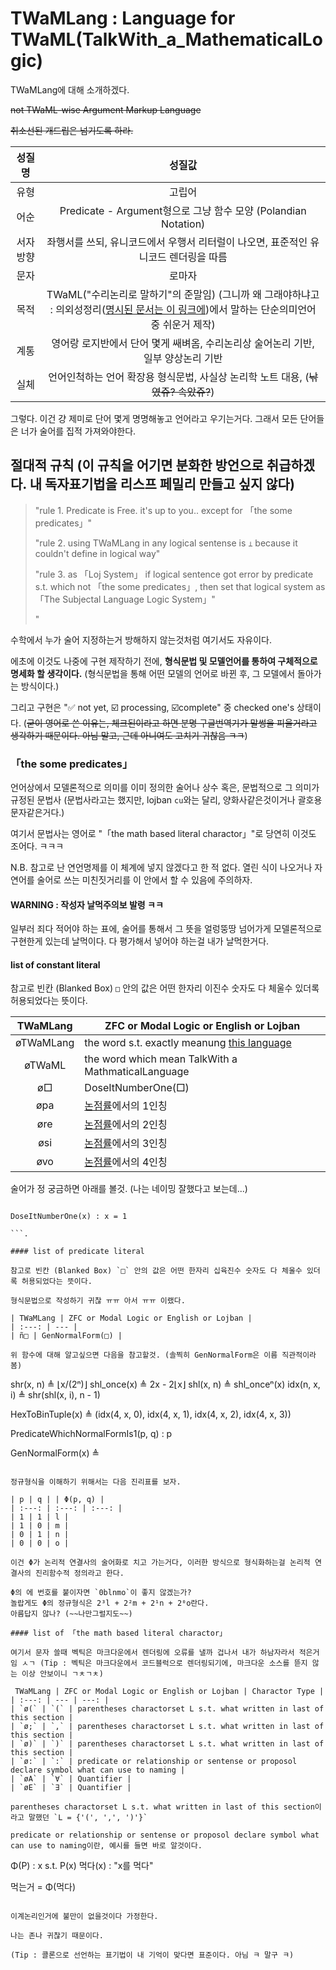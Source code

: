 # TWaMLang : Language for TWaML(TalkWith_a_MathematicalLogic)

TWaMLang에 대해 소개하겠다.

~~not TWaML-wise Argument Markup Language~~

~~취소선된 개드립은 넘기도록 하라.~~

| 성질명 | 성질값 |
| :---: | :---: |
| 유형 | 고립어 |
| 어순 | Predicate - Argument형으로 그냥 함수 모양 (Polandian Notation) |
| 서자방향 | 좌행서를 쓰되, 유니코드에서 우행서 리터럴이 나오면, 표준적인 유니코드 렌더링을 따름 |
| 문자 | 로마자 |
| 목적 | TWaML("수리논리로 말하기"의 준말임) (그니까 왜 그래야하냐고 : 의외성정리([명시된 문서는 이 링크에](https://faraway6834.github.io/unbeauty/privateNote/Alkali/Forbidden/Personal/Abstract))에서 말하는 단순의미언어중 쉬운거 제작) |
| 계통 | 영어랑 로지반에서 단어 몇게 쌔벼옴, 수리논리상 술어논리 기반, 일부 양상논리 기반 |
| 실체 | 언어인척하는 언어 확장용 형식문법, 사실상 논리학 노트 대용, (~~낚였쥬? 속았쥬?~~) |

그렇다. 이건 걍 제미로 단어 몇게 명명해놓고 언어라고 우기는거다.
그래서 모든 단어들은 너가 술어를 집적 가져와야한다.

## 절대적 규칙 (이 규칙을 어기면 분화한 방언으로 취급하겠다. 내 독자표기법을 리스프 페밀리 만들고 싶지 않다)

>
> "rule 1. Predicate is Free. it's up to you.. except for 「the some predicates」"
>
> "rule 2. using TWaMLang in any logical sentense is `⊥` because it couldn't define in logical way"
> 
> "rule 3. as 「Loj System」 if logical sentence got error by predicate s.t. which not 「the some predicates」, then set that logical system as 「The Subjectal Language Logic System」"
> 
> "

수학에서 누가 술어 지정하는거 방해하지 않는것처럼 여기서도 자유이다.

에초에 이것도 나중에 구현 제작하기 전에, **형식문법 및 모델언어를 통하여 구체적으로 명세화 할 생각이다.** (형식문법을 통해 어떤 모델의 언어로 바뀐 후, 그 모델에서 돌아가는 방식이다.)

그리고 구현은 "✅️ not yet, ☑️ processing, ☑️complete" 중 checked one's 상태이다. (~~굳이 영어로 쓴 이유는, 체크된이라고 하면 분명 구글번역기가 말썽을 피울거라고 생각하기 때문이다. 아님 말고, 근데 아니여도 고치기 귀찮음 ㅋㅋ~~)

### 「the some predicates」

언어상에서 모델론적으로 의미를 이미 정의한 술어나 상수 혹은, 문법적으로 그 의미가 규정된 문법사 (문법사라고는 했지만, lojban `cu`와는 달리, 양화사같은것이거나 괄호용 문자같은거다.)

여기서 문법사는 영어로 "「the math based literal charactor」"로 당연히 이것도 조어다. ㅋㅋㅋ

N.B. 참고로 난 연언명제를 이 체계에 넣지 않겠다고 한 적 없다. 열린 식이 나오거나 자연어를 술어로 쓰는 미친짓거리를 이 안에서 할 수 있음에 주의하자.

#### WARNING : 작성자 날먹주의보 발령 ㅋㅋ

일부러 죄다 적어야 하는 표에, 술어를 통해서 그 뜻을 얼렁뚱땅 넘어가게 모델론적으로 구현한게 있는데 날먹이다.
다 평가해서 넣어야 하는걸 내가 날먹한거다.

#### list of constant literal

참고로 빈칸 (Blanked Box) `□` 안의 값은 어떤 한자리 이진수 숫자도 다 체울수 있더록 허용되었다는 뜻이다.

| TWaMLang | ZFC or Modal Logic or English or Lojban |
| :---: | --- |
| øTWaMLang | the word s.t. exactly meanung [this language](https://faraway6834.github.io/unbeauty/privateNote/Alkali/Forbidden/Personal/TWaMLang) |
| øTWaML | the word which mean TalkWith a MathmaticalLanguage |
| ø□ | DoseItNumberOne(□) |
| øpa | [논점률](https://faraway6834.github.io/unbeauty/privateNote/Alkali/Forbidden/Personal/%EB%AA%BD%EC%83%81/%EC%96%B8%EC%96%B4%EC%97%90_%EB%8C%80%ED%95%9C_%EB%AA%BD%EC%83%81)에서의 1인칭 |
| øre | [논점률](https://faraway6834.github.io/unbeauty/privateNote/Alkali/Forbidden/Personal/%EB%AA%BD%EC%83%81/%EC%96%B8%EC%96%B4%EC%97%90_%EB%8C%80%ED%95%9C_%EB%AA%BD%EC%83%81)에서의 2인칭 |
| øsi | [논점률](https://faraway6834.github.io/unbeauty/privateNote/Alkali/Forbidden/Personal/%EB%AA%BD%EC%83%81/%EC%96%B8%EC%96%B4%EC%97%90_%EB%8C%80%ED%95%9C_%EB%AA%BD%EC%83%81)에서의 3인칭 |
| øvo | [논점률](https://faraway6834.github.io/unbeauty/privateNote/Alkali/Forbidden/Personal/%EB%AA%BD%EC%83%81/%EC%96%B8%EC%96%B4%EC%97%90_%EB%8C%80%ED%95%9C_%EB%AA%BD%EC%83%81)에서의 4인칭 |

술어가 정 궁금하면 아래를 볼것. (나는 네이밍 잘했다고 보는데...)
```

DoseItNumberOne(x) : x = 1

```.

#### list of predicate literal

참고로 빈칸 (Blanked Box) `□` 안의 값은 어떤 한자리 십육진수 숫자도 다 체울수 있더록 허용되었다는 뜻이다.

형식문법으로 작성하기 귀찮 ㅠㅠ 아서 ㅠㅠ 이랬다.

| TWaMLang | ZFC or Modal Logic or English or Lojban |
| :---: | --- |
| ñ□ | GenNormalForm(□) |

위 함수에 대해 알고싶으면 다음을 참고할것. (솔찍히 GenNormalForm은 이름 직관적이라 봄)
```

shr(x, n) ≜ ⌊x/(2ⁿ)⌋
shl_once(x) ≜ 2x - 2⌊x⌋
shl(x, n) ≜ shl_onceⁿ(x)
idx(n, x, i) ≜ shr(shl(x, i), n - 1)

HexToBinTuple(x) ≜ (idx(4, x, 0), idx(4, x, 1), idx(4, x, 2), idx(4, x, 3))

PredicateWhichNormalFormIs1(p, q) : p 

GenNormalForm(x) ≜ 

```

정규형식을 이해하기 위해서는 다음 진리표를 보자.

| p | q | | Φ(p, q) |
| :---: | :---: | :---: |
| 1 | 1 | l |
| 1 | 0 | m |
| 0 | 1 | n |
| 0 | 0 | o |

이건 Φ가 논리적 연결사의 술어화로 치고 가는거다, 이러한 방식으로 형식화하는걸 논리적 연결사의 진리함수적 정의라고 한다.

Φ의 에 번호를 붙이자면 `0blnmo`이 좋지 않겠는가?
놀랍게도 Φ의 정규형식은 2³l + 2²m + 2¹n + 2⁰o란다.
아름답지 않나? (~~나만그럴지도~~)

#### list of 「the math based literal charactor」

여기서 문자 쓸때 벡틱은 마크다운에서 렌더링에 오류를 낼까 겁나서 내가 하남자라서 적은거임 ㅅㄱ (Tip : 벡틱은 마크다운에서 코드블럭으로 렌더링되기에, 마크다운 소스를 뜯지 않는 이상 안보이니 ㄱㅊㄱㅊ)

 TWaMLang | ZFC or Modal Logic or English or Lojban | Charactor Type | 
| :---: | --- | ---: |
| `ø(` | `(` | parentheses charactorset L s.t. what written in last of this section |
| `ø;` | `,` | parentheses charactorset L s.t. what written in last of this section |
| `ø)` | `)` | parentheses charactorset L s.t. what written in last of this section |
| `ø:` | `:` | predicate or relationship or sentense or proposol declare symbol what can use to naming |
| `øA` | `∀` | Quantifier |
| `øE` | `∃` | Quantifier |

parentheses charactorset L s.t. what written in last of this section이라고 말했던 `L = {'(', ',', ')'}`

predicate or relationship or sentense or proposol declare symbol what can use to naming이란, 예시를 들면 바로 알것이다.

```

Φ(P) : x s.t. P(x)
먹다(x) : "x를 먹다"

먹는거 = Φ(먹다)

```

이계논리인거에 불만이 없을것이다 가정한다.

나는 존나 귀찮기 때문이다.

(Tip : 콜론으로 선언하는 표기법이 내 기억이 맞다면 표준이다. 아님 ㅋ 말구 ㅋ)